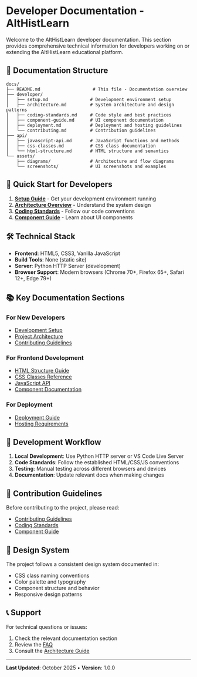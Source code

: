 # Developer Documentation - AltHistLearn

Welcome to the AltHistLearn developer documentation. This section provides comprehensive technical information for developers working on or extending the AltHistLearn educational platform.

## 📁 Documentation Structure

```
docs/
├── README.md                    # This file - Documentation overview
├── developer/
│   ├── setup.md                # Development environment setup
│   ├── architecture.md         # System architecture and design patterns
│   ├── coding-standards.md     # Code style and best practices
│   ├── component-guide.md      # UI component documentation
│   ├── deployment.md           # Deployment and hosting guidelines
│   └── contributing.md         # Contribution guidelines
├── api/
│   ├── javascript-api.md       # JavaScript functions and methods
│   ├── css-classes.md          # CSS class documentation
│   └── html-structure.md       # HTML structure and semantics
└── assets/
    ├── diagrams/               # Architecture and flow diagrams
    └── screenshots/            # UI screenshots and examples
```

## 🎯 Quick Start for Developers

1. **[Setup Guide](developer/setup.md)** - Get your development environment running
2. **[Architecture Overview](developer/architecture.md)** - Understand the system design
3. **[Coding Standards](developer/coding-standards.md)** - Follow our code conventions
4. **[Component Guide](developer/component-guide.md)** - Learn about UI components

## 🛠️ Technical Stack

- **Frontend**: HTML5, CSS3, Vanilla JavaScript
- **Build Tools**: None (static site)
- **Server**: Python HTTP Server (development)
- **Browser Support**: Modern browsers (Chrome 70+, Firefox 65+, Safari 12+, Edge 79+)

## 📚 Key Documentation Sections

### For New Developers
- [Development Setup](developer/setup.md)
- [Project Architecture](developer/architecture.md)
- [Contributing Guidelines](developer/contributing.md)

### For Frontend Development
- [HTML Structure Guide](api/html-structure.md)
- [CSS Classes Reference](api/css-classes.md)
- [JavaScript API](api/javascript-api.md)
- [Component Documentation](developer/component-guide.md)

### For Deployment
- [Deployment Guide](developer/deployment.md)
- [Hosting Requirements](developer/deployment.md#hosting-requirements)

## 🔧 Development Workflow

1. **Local Development**: Use Python HTTP server or VS Code Live Server
2. **Code Standards**: Follow the established HTML/CSS/JS conventions
3. **Testing**: Manual testing across different browsers and devices
4. **Documentation**: Update relevant docs when making changes

## 📝 Contribution Guidelines

Before contributing to the project, please read:
- [Contributing Guidelines](developer/contributing.md)
- [Coding Standards](developer/coding-standards.md)
- [Component Guide](developer/component-guide.md)

## 🎨 Design System

The project follows a consistent design system documented in:
- CSS class naming conventions
- Color palette and typography
- Component structure and behavior
- Responsive design patterns

## 📞 Support

For technical questions or issues:
1. Check the relevant documentation section
2. Review the [FAQ](developer/setup.md#troubleshooting)
3. Consult the [Architecture Guide](developer/architecture.md)

---

**Last Updated**: October 2025 • **Version**: 1.0.0